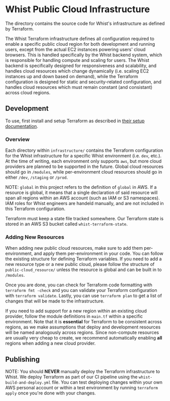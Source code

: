 # Whist Public Cloud Infrastructure

The directory contains the source code for Whist's infrastructure as defined by Terraform.

The Whist Terraform infrastructure defines all configuration required to enable a specific public cloud region for both development and running users, except from the actual EC2 instances powering users' cloud browsers. This is handled specifically by the Whist backend system, which is responsible for handling compute and scaling for users. The Whist backend
is specifically designed for responsiveness and scalability, and handles cloud resources which change dynamically (i.e. scaling EC2 instances up and down based on demand), while the Terraform configuration is designed for static and security-related configuration, and handles cloud resources which must remain constant (and consistant) across cloud regions.

## Development 

To use, first install and setup Terraform as described in [their setup documentation](https://learn.hashicorp.com/tutorials/terraform/install-cli).

### Overview

Each directory within `infrastructure/` contains the Terraform configuration for the Whist infrastructure for a specific Whist environment (i.e. `dev`, etc.). At the time of writing, each environment only supports `aws`, but more cloud providers are planned to be supported in the future. Global cloud resources should go in `/modules`, while per-environment cloud resources should go in either `/dev`, `/staging` or `/prod`.

NOTE: `global` in this project refers to the definition of `global` in AWS. If a resource is global, it means that a single declaration of said resource will span all regions within an AWS account (such as IAM or S3 namespaces). IAM roles for Whist engineers are handeld manually, and are not included in this Terraform configuration.

Terraform must keep a state file tracked somewhere. Our Terraform state is stored in an AWS S3 bucket called `whist-terraform-state`.

### Adding New Resources

When adding new public cloud resources, make sure to add them per-environment, and apply them per-environment in your code. You can follow the existing structure for defining Terraform variables. If you need to add a new resource type or a new public cloud, please follow the structure of `public-cloud_resource/` unless the resource is global and can be built in to `/modules`.

Once you are done, you can check for Terraform code formatting with `terraform fmt -check` and you can validate your Terraform configuration with `terraform validate`. Lastly, you can use `terraform plan` to get a list of changes that will be made to the infrastructure.

If you need to add support for a new region within an existing cloud provider, follow the module definitions in `main.tf` within a specific environment. Note that it is **essential** for Terraform to be consistent across regions, as we make assumptions that deploy and development resources will be named analogously across regions. Since non-compute resources are usually very cheap to create, we recommend automatically enabling **all** regions when adding a new cloud provider.

## Publishing

NOTE: You should **NEVER** manually deploy the Terraform infrastructure to Whist. We deploy Terraform as part of our CI pipeline using the `whist-build-and-deploy.yml` file. You can test deploying changes within your own AWS personal account or within a test environment by running `terraform apply` once you're done with your changes.
